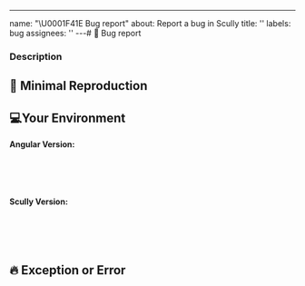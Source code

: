 ---
name: "\U0001F41E Bug report"
about: Report a bug in Scully
title: ''
labels: bug
assignees: ''
---# 🐞 Bug report

### Description

## 🔬 Minimal Reproduction

## 💻Your Environment

**Angular Version:**

<pre><code>
<!-- run `ng version` and paste output below -->
<!-- ✍️-->

</code></pre>

**Scully Version:**

<pre><code>
<!-- Check `package.json` and paste output below -->
<!-- ✍️-->

</code></pre>

## 🔥 Exception or Error

<pre><code>
<!-- If the issue is accompanied by an exception or an error, please share it below: -->
<!-- ✍️-->
</code></pre>
